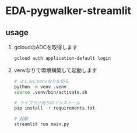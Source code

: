 # EDA-pygwalker-streamlit

## usage

1. gcloudのADCを取得します
    ```sh
    gcloud auth application-default login
    ```

2. venvなりで環境構築して起動します
    ```sh
    # よしなにvenvなりを切る
    python -m venv .venv
    source .venv/bin/activate.sh

    # ライブラリ周りのインストール
    pip install -r requirements.txt

    # 起動
    streamlit run main.py
    ```
